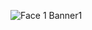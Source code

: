 ![Face 1 Banner1](https://github.com/Omegapy/Omegapy/assets/121726699/78ad3273-9350-4b44-8724-10ee057a4ae7)






